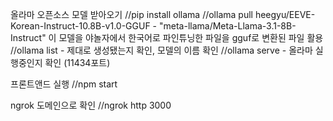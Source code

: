 
올라마 오픈소스 모델 받아오기
//pip install ollama
//ollama pull heegyu/EEVE-Korean-Instruct-10.8B-v1.0-GGUF  - "meta-llama/Meta-Llama-3.1-8B-Instruct" 이 모델을 야놀자에서 한국어로 파인튜닝한 파일을 gguf로 변환된 파일 활용
//ollama list   - 제대로 생성됐는지 확인, 모델의 이름 확인
//ollama serve  - 올라마 실행중인지 확인 (11434포트)

프론트앤드 실행
//npm start

ngrok 도메인으로 확인
//ngrok http 3000
